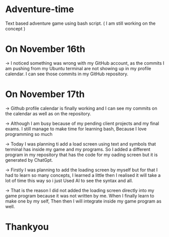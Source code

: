# Adventure-time
Text based adventure game using bash script. ( I am still working on the concept )

# On November 16th
-> I noticed something was wrong with my GitHub account,
   as the commits I am pushing from my Ubuntu terminal are not showing up in my
   profile calendar. I can see those commits in my GitHub repository.

# On November 17th
-> Github profile calendar is finally working and I can see my commits
   on the calendar as well as on the repository.

-> Although I am busy because of my pending client projects and my final exams.
   I still manage to make time for learning bash, Because I love programming so much

-> Today I was planning ti add a load screen using text and symbols that terminal has
   inside my game and my programs. So I added a different program in my repository that
   has the code for my oading screen but it is generated by ChatGpt. 

-> Firstly I was planning to add the loading screen by myself but for that I had to
   learn so many concepts, I learned a little then I realised it will take a lot of
   time this way so i just Used AI to see the syntax and all. 

-> That is the reason I did not added the loading screen directly into my game program 
   because it was not written by me. When I finally learn to make one by my self, Then
   then I will integrate inside my game program as well.

# Thankyou 
